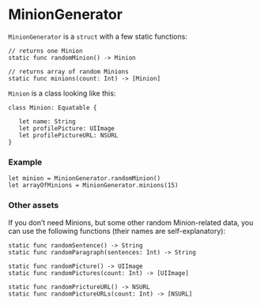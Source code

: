 # MinionGenerator

```MinionGenerator``` is a ```struct``` with a few static functions:

	// returns one Minion
    static func randomMinion() -> Minion 

	// returns array of random Minions
    static func minions(count: Int) -> [Minion]



```Minion``` is a class looking like this:

	class Minion: Equatable {
	
	   let name: String
	   let profilePicture: UIImage
	   let profilePictureURL: NSURL
	}



### Example

	let minion = MinionGenerator.randomMinion()
	let arrayOfMinions = MinionGenerator.minions(15)
	
	
### Other assets


If you don’t need Minions, but some other random Minion-related data, you can use the following functions (their names are self-explanatory):

    static func randomSentence() -> String
    static func randomParagraph(sentences: Int) -> String     
    
    static func randomPicture() -> UIImage 
    static func randomPictures(count: Int) -> [UIImage]

    static func randomPrictureURL() -> NSURL 
    static func randomPictureURLs(count: Int) -> [NSURL] 